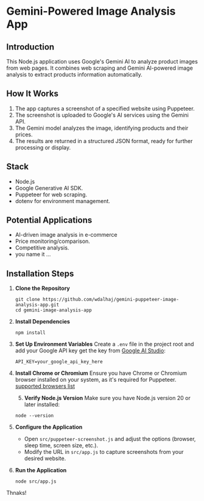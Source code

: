 # Gemini-Powered Image Analysis App

## Introduction

This Node.js application uses Google's Gemini AI to analyze product images from web pages. It combines web scraping and Gemini AI-powered image analysis to extract products information automatically.

## How It Works

1. The app captures a screenshot of a specified website using Puppeteer.
2. The screenshot is uploaded to Google's AI services using the Gemini API.
3. The Gemini model analyzes the image, identifying products and their prices.
4. The results are returned in a structured JSON format, ready for further processing or display.

## Stack

- Node.js
- Google Generative AI SDK.
- Puppeteer for web scraping.
- dotenv for environment management.

## Potential Applications

- AI-driven image analysis in e-commerce
- Price monitoring/comparison.
- Competitive analysis.
- you name it ...

## Installation Steps

1. **Clone the Repository**
   ```
   git clone https://github.com/wdalhaj/gemini-puppeteer-image-analysis-app.git
   cd gemini-image-analysis-app
   ```

2. **Install Dependencies**
   ```
   npm install
   ```

3. **Set Up Environment Variables**
   Create a `.env` file in the project root and add your Google API key get the key from [Google AI Studio](https://aistudio.google.com/app/apikey): 
   ```
   API_KEY=your_google_api_key_here
   ```

4. **Install Chrome or Chromium**
   Ensure you have Chrome or Chromium browser installed on your system, as it's required for Puppeteer. [supported browsers list](https://pptr.dev/supported-browsers)

   5. **Verify Node.js Version**
   Make sure you have Node.js version 20 or later installed:
   ```
   node --version
   ```

6. **Configure the Application**
   - Open `src/puppeteer-screenshot.js` and adjust the options (browser, sleep time, screen size, etc.).
   - Modify the URL in `src/app.js` to capture screenshots from your desired website.

7. **Run the Application**
   ```
   node src/app.js
   ```

Thnaks!